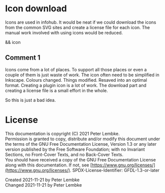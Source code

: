 # Icon download
Icons are used in infohub. It would be neat if we could download the icons from the common SVG sites and create a license file for each icon.
The manual work involved with using icons would be reduced.

&& icon

## Comment 1
Icons come from a lot of places. To support all those places or even a couple of them is just waste of work.
The icon often need to be simplified in Inkscape. Colours changed. Things modified. Resaved into an optimal format.
Creating a plugin icon is a lot of work. The download part and creating a license file is a small effort in the whole.

So this is just a bad idea.

# License
This documentation is copyright (C) 2021 Peter Lembke.  
Permission is granted to copy, distribute and/or modify this document under the terms of the GNU Free Documentation License, Version 1.3 or any later version published by the Free Software Foundation; with no Invariant Sections, no Front-Cover Texts, and no Back-Cover Texts.  
You should have received a copy of the GNU Free Documentation License along with this documentation. If not, see [https://www.gnu.org/licenses/](https://www.gnu.org/licenses/).  SPDX-License-Identifier: GFDL-1.3-or-later

Created 2021-11-21 by Peter Lembke  
Changed 2021-11-21 by Peter Lembke  
